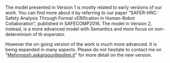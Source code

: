 The model presented in Version 1 is mostly related to early versions of our work. You can find more about it by referring to our paper “SAFER-HRC: Safety Analysis Through Formal vERification in Human-Robot Collaboration”, published in  SAFECOMP2016.
The model in Version 2, instead, is a more advanced model with Semantics and more focus on non-determinism of th eoperator.


However the on-going version of the work is much more advanced. It is being expanded in many aspects. Please do not hesitate to contact me on "Mehrnoosh.askarpour@polimi.it" for more detail on the new version.
